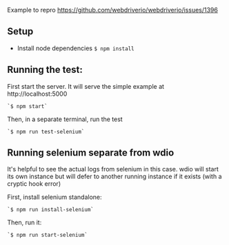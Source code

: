 Example to repro https://github.com/webdriverio/webdriverio/issues/1396

## Setup

- Install node dependencies `$ npm install`

## Running the test:

First start the server. It will serve the simple example at http://localhost:5000

    `$ npm start`

Then, in a separate terminal, run the test

    `$ npm run test-selenium`


## Running selenium separate from wdio

It's helpful to see the actual logs from selenium in this case. wdio will start its own instance but
will defer to another running instance if it exists (with a cryptic hook error)

First, install selenium standalone:

    `$ npm run install-selenium`

Then, run it:

    `$ npm run start-selenium`

